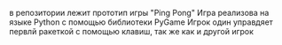 в репозитории лежит прототип игры "Ping Pong"
Игра реализова на языке Python с помощью библиотеки PyGame
Игрок один управдяет первлй ракеткой с помощью клавиш, так же как и другой игрок 
